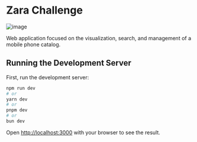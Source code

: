 # Zara Challenge 
![image](https://github.com/user-attachments/assets/7da3cb49-b6a4-4641-bc34-78cd1f9eff7c)


Web application focused on the visualization, search, and management of a mobile phone catalog.

## Running the Development Server

First, run the development server:

```bash
npm run dev
# or
yarn dev
# or
pnpm dev
# or
bun dev
```

Open [http://localhost:3000](http://localhost:3000) with your browser to see the result.
